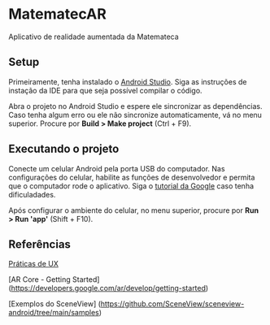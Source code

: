 # MatematecAR
Aplicativo de realidade aumentada da Matemateca

## Setup

Primeiramente, tenha instalado o [Android Studio](https://developer.android.com/studio). Siga as instruções de instação da IDE para que seja possível compilar o código.

Abra o projeto no Android Studio e espere ele sincronizar as dependências. Caso tenha algum erro ou ele não sincronize automaticamente, vá no menu superior. Procure por **Build > Make project** (Ctrl + F9).

## Executando o projeto

Conecte um celular Android pela porta USB do computador. Nas configurações do celular, habilite as funções de desenvolvedor e permita que o computador rode o aplicativo. Siga o [tutorial da Google](https://developer.android.com/studio/run/device) caso tenha dificuladades.

Após configurar o ambiente do celular, no menu superior, procure por **Run > Run 'app'** (Shift + F10).

## Referências

[Práticas de UX](https://developers.google.com/ar/design)

[AR Core - Getting Started] (https://developers.google.com/ar/develop/getting-started)

[Exemplos do SceneView] (https://github.com/SceneView/sceneview-android/tree/main/samples)